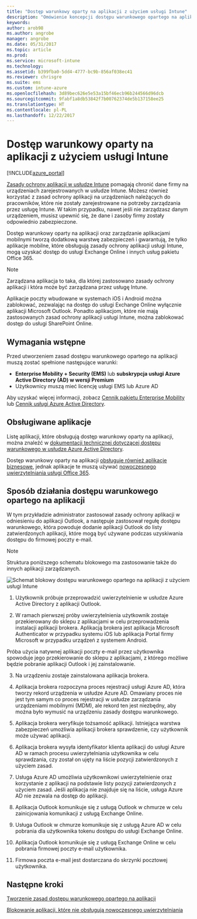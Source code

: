 ```yaml
---
title: "Dostęp warunkowy oparty na aplikacji z użyciem usługi Intune"
description: "Omówienie koncepcji dostępu warunkowego opartego na aplikacji z użyciem usługi Intune."
keywords: 
author: arob98
ms.author: angrobe
manager: angrobe
ms.date: 05/31/2017
ms.topic: article
ms.prod: 
ms.service: microsoft-intune
ms.technology: 
ms.assetid: b399fba0-5dd4-4777-bc9b-856af038ec41
ms.reviewer: chrisgre
ms.suite: ems
ms.custom: intune-azure
ms.openlocfilehash: 3d89bec626e5e53a15bf46ecb96b244566d96dcb
ms.sourcegitcommit: 9fabf1a8db53842f7b00762374de5b137158ee25
ms.translationtype: HT
ms.contentlocale: pl-PL
ms.lasthandoff: 12/22/2017
---
```

# <a name="app-based-conditional-access-with-intune"></a>Dostęp warunkowy oparty na aplikacji z użyciem usługi Intune

[!INCLUDE[azure_portal](./includes/azure_portal.md)]

[Zasady ochrony aplikacji w usłudze Intune](app-protection-policy.md) pomagają chronić dane firmy na urządzeniach zarejestrowanych w usłudze Intune. Możesz również korzystać z zasad ochrony aplikacji na urządzeniach należących do pracowników, które nie zostały zarejestrowane na potrzeby zarządzania przez usługę Intune. W takim przypadku, nawet jeśli nie zarządzasz danym urządzeniem, musisz upewnić się, że dane i zasoby firmy zostały odpowiednio zabezpieczone.

Dostęp warunkowy oparty na aplikacji oraz zarządzanie aplikacjami mobilnymi tworzą dodatkową warstwę zabezpieczeń i gwarantują, że tylko aplikacje mobilne, które obsługują zasady ochrony aplikacji usługi Intune, mogą uzyskać dostęp do usługi Exchange Online i innych usług pakietu Office 365.

> [!NOTE]
> Zarządzana aplikacja to taka, dla której zastosowano zasady ochrony aplikacji i która może być zarządzana przez usługę Intune.

Aplikacje poczty wbudowane w systemach iOS i Android można zablokować, zezwalając na dostęp do usługi Exchange Online wyłącznie aplikacji Microsoft Outlook. Ponadto aplikacjom, które nie mają zastosowanych zasad ochrony aplikacji usługi Intune, można zablokować dostęp do usługi SharePoint Online.

## <a name="prerequisites"></a>Wymagania wstępne
Przed utworzeniem zasad dostępu warunkowego opartego na aplikacji muszą zostać spełnione następujące warunki:

- **Enterprise Mobility + Security (EMS)** lub **subskrypcja usługi Azure Active Directory (AD) w wersji Premium**
- Użytkownicy muszą mieć licencję usługi EMS lub Azure AD

Aby uzyskać więcej informacji, zobacz [Cennik pakietu Enterprise Mobility](https://www.microsoft.com/cloud-platform/enterprise-mobility-pricing) lub [Cennik usługi Azure Active Directory](https://azure.microsoft.com/pricing/details/active-directory/).

## <a name="supported-apps"></a>Obsługiwane aplikacje

Listę aplikacji, które obsługują dostęp warunkowy oparty na aplikacji, można znaleźć w [dokumentacji technicznej dotyczącej dostępu warunkowego w usłudze Azure Active Directory](https://docs.microsoft.com/azure/active-directory/active-directory-conditional-access-technical-reference).

Dostęp warunkowy oparty na aplikacji [obsługuje również aplikacje biznesowe](https://docs.microsoft.com/intune-classic/deploy-use/block-apps-with-no-modern-authentication), jednak aplikacje te muszą używać [nowoczesnego uwierzytelniania usługi Office 365](https://support.office.com/article/Using-Office-365-modern-authentication-with-Office-clients-776c0036-66fd-41cb-8928-5495c0f9168a).

## <a name="how-app-based-conditional-access-works"></a>Sposób działania dostępu warunkowego opartego na aplikacji

W tym przykładzie administrator zastosował zasady ochrony aplikacji w odniesieniu do aplikacji Outlook, a następuje zastosował regułę dostępu warunkowego, która powoduje dodanie aplikacji Outlook do listy zatwierdzonych aplikacji, które mogą być używane podczas uzyskiwania dostępu do firmowej poczty e-mail.

> [!NOTE]
> Struktura poniższego schematu blokowego ma zastosowanie także do innych aplikacji zarządzanych.

![Schemat blokowy dostępu warunkowego opartego na aplikacji z użyciem usługi Intune](./media/ca-intune-common-ways-3.png)

1.  Użytkownik próbuje przeprowadzić uwierzytelnienie w usłudze Azure Active Directory z aplikacji Outlook.

2.  W ramach pierwszej próby uwierzytelnienia użytkownik zostaje przekierowany do sklepu z aplikacjami w celu przeprowadzenia instalacji aplikacji brokera. Aplikacją brokera jest aplikacja Microsoft Authenticator w przypadku systemu iOS lub aplikacja Portal firmy Microsoft w przypadku urządzeń z systemem Android.

 Próba użycia natywnej aplikacji poczty e-mail przez użytkownika spowoduje jego przekierowanie do sklepu z aplikacjami, z którego możliwe będzie pobranie aplikacji Outlook i jej zainstalowanie.

3.  Na urządzeniu zostaje zainstalowana aplikacja brokera.

4.  Aplikacja brokera rozpoczyna proces rejestracji usługi Azure AD, która tworzy rekord urządzenia w usłudze Azure AD. Omawiany proces nie jest tym samym co proces rejestracji w usłudze zarządzania urządzeniami mobilnymi (MDM), ale rekord ten jest niezbędny, aby można było wymusić na urządzeniu zasady dostępu warunkowego.

5.  Aplikacja brokera weryfikuje tożsamość aplikacji. Istniejąca warstwa zabezpieczeń umożliwia aplikacji brokera sprawdzenie, czy użytkownik może używać aplikacji.

6.  Aplikacja brokera wysyła identyfikator klienta aplikacji do usługi Azure AD w ramach procesu uwierzytelniania użytkownika w celu sprawdzania, czy został on ujęty na liście pozycji zatwierdzonych z użyciem zasad.

7.  Usługa Azure AD umożliwia użytkownikowi uwierzytelnienie oraz korzystanie z aplikacji na podstawie listy pozycji zatwierdzonych z użyciem zasad. Jeśli aplikacja nie znajduje się na liście, usługa Azure AD nie zezwala na dostęp do aplikacji.

8.  Aplikacja Outlook komunikuje się z usługą Outlook w chmurze w celu zainicjowania komunikacji z usługą Exchange Online.

9.  Usługa Outlook w chmurze komunikuje się z usługą Azure AD w celu pobrania dla użytkownika tokenu dostępu do usługi Exchange Online.

10.  Aplikacja Outlook komunikuje się z usługą Exchange Online w celu pobrania firmowej poczty e-mail użytkownika.

11.  Firmowa poczta e-mail jest dostarczana do skrzynki pocztowej użytkownika.

## <a name="next-steps"></a>Następne kroki
[Tworzenie zasad dostępu warunkowego opartego na aplikacji](app-based-conditional-access-intune-create.md)

[Blokowanie aplikacji, które nie obsługują nowoczesnego uwierzytelniania](app-modern-authentication-block.md)
